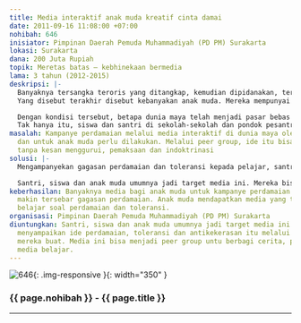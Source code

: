 ```yaml
---
title: Media interaktif anak muda kreatif cinta damai
date: 2011-09-16 11:08:00 +07:00
nohibah: 646
inisiator: Pimpinan Daerah Pemuda Muhammadiyah (PD PM) Surakarta
lokasi: Surakarta
dana: 200 Juta Rupiah
topik: Meretas batas – kebhinekaan bermedia
lama: 3 tahun (2012-2015)
deskripsi: |-
  Banyaknya tersangka teroris yang ditangkap, kemudian dipidanakan, ternyata tidak menekan atau menghentikan bibit-bibit baru teroris. Mereka muncul dari kelompok-kelompok yang terkait duo Noordin M Top dan Azahari atau jaringan lama seperti NII, hingga teroris “independen” yang tidak terkait langsung dengan kelompok “besar” yang selama ini eksis dalam jaringan terorisme.
  Yang disebut terakhir disebut kebanyakan anak muda. Mereka mempunyai semangat jihad dengan mendapatkan inspirasi dari pengajian, buku, hingga internet. Bahkan keahlian merakit bom bisa didapatkan dari dunia maya. Kasus terakhir, pemuda lulusan SMK di Boyolali, Jateng, merangkai bom dan diledakkan. Dia mendapat ilmu merakit bom dibimbing oleh seseorang melalu Facebook. Sebelumnyam di Klaten, sejumlah pelajar dan lulusan SMK terlibat dalam teror bom.

  Dengan kondisi tersebut, betapa dunia maya telah menjadi pasar bebas ide apa saja, termasuk soal terorisme. Memang sudah banyak media internet yang mengampanyekan ide-ide perdamaian, nonkekerasan. Tapi, pertumbuhan blog, website dan sejenisnya yang mengusung gagasan kekerasan, juga tak kalah banyak.
  Tak hanya itu, siswa dan santri di sekolah-sekolah dan pondok pesantren, mengonsumsi media pihak lain atau yang dibuat mereka sendiri, yang isinya mengajak orang untuk tidak toleran.
masalah: Kampanye perdamaian melalui media interaktif di dunia maya oleh anak muda
  dan untuk anak muda perlu dilakukan. Melalui peer group, ide itu bisa disampaikan
  tanpa kesan menggurui, pemaksaan dan indoktrinasi
solusi: |-
  Mengampanyekan gagasan perdamaian dan toleransi kepada pelajar, santri pondok pesantren melalui media yang dikelola oleh anak muda sendiri. Media interaktif ini diisi oleh anak muda. Mereka menulis, menuangkan gagasan soal perdamaian, berdiskusi dan berdebat mengenai bagaimana mengampanyekan perdamaian dan toleransi kepada sesama anak muda, lingkungan dan keluarga. Media ini bisa juga jadi konter terhadap blog, website yang selama ini mengembangkan bibit-bibit terorisme seperti menyebarkan kebencian, intoleransi, pro kekerasan dan sebagainya.

  Santri, siswa dan anak muda umumnya jadi target media ini. Mereka bisa menyampaikan ide perdamaian, toleransi dan antikekerasan itu melalui media yang mereka buat. Media ini bisa menjadi peer group untu berbagi cerita, pengalaman dan media belajar.
keberhasilan: Banyaknya media bagi anak muda untuk kampanye perdamaian diharapkan
  makin tersebar gagasan perdamaian. Anak muda mendapatkan media yang tepat untuk
  belajar soal perdamaian dan toleransi.
organisasi: Pimpinan Daerah Pemuda Muhammadiyah (PD PM) Surakarta
diuntungkan: Santri, siswa dan anak muda umumnya jadi target media ini. Mereka bisa
  menyampaikan ide perdamaian, toleransi dan antikekerasan itu melalui media yang
  mereka buat. Media ini bisa menjadi peer group untu berbagi cerita, pengalaman dan
  media belajar.
---
```


![646](/static/img/hibahcmb/646.png){: .img-responsive }{: width="350" }

### {{ page.nohibah }} - {{ page.title }}

---
